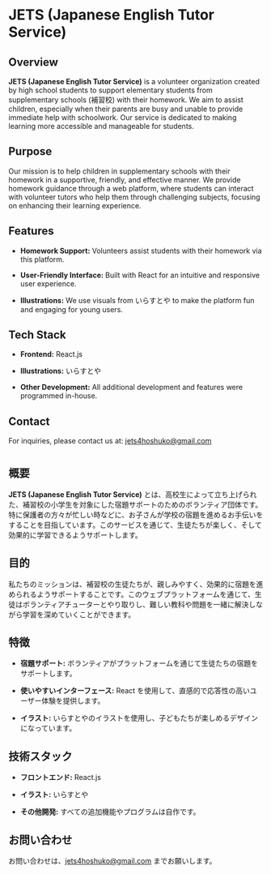 # JETS (Japanese English Tutor Service)

## Overview

**JETS (Japanese English Tutor Service)** is a volunteer organization created by high school students to support elementary students from supplementary schools (補習校) with their homework. We aim to assist children, especially when their parents are busy and unable to provide immediate help with schoolwork. Our service is dedicated to making learning more accessible and manageable for students.

## Purpose

Our mission is to help children in supplementary schools with their homework in a supportive, friendly, and effective manner. We provide homework guidance through a web platform, where students can interact with volunteer tutors who help them through challenging subjects, focusing on enhancing their learning experience.

## Features

- **Homework Support:** Volunteers assist students with their homework via this platform.

- **User-Friendly Interface:** Built with React for an intuitive and responsive user experience.

- **Illustrations:** We use visuals from いらすとや to make the platform fun and engaging for young users.

## Tech Stack

- **Frontend:** React.js

- **Illustrations:** いらすとや

- **Other Development:** All additional development and features were programmed in-house.

## Contact

For inquiries, please contact us at: [jets4hoshuko@gmail.com](mailto:jets4hoshuko@gmail.com)

#

## 概要

**JETS (Japanese English Tutor Service)** とは、高校生によって立ち上げられた、補習校の小学生を対象にした宿題サポートのためのボランティア団体です。特に保護者の方々が忙しい時などに、お子さんが学校の宿題を進めるお手伝いをすることを目指しています。このサービスを通じて、生徒たちが楽しく、そして効果的に学習できるようサポートします。

## 目的

私たちのミッションは、補習校の生徒たちが、親しみやすく、効果的に宿題を進められるようサポートすることです。このウェブプラットフォームを通じて、生徒はボランティアチューターとやり取りし、難しい教科や問題を一緒に解決しながら学習を深めていくことができます。

## 特徴

- **宿題サポート:** ボランティアがプラットフォームを通じて生徒たちの宿題をサポートします。

- **使いやすいインターフェース:** React を使用して、直感的で応答性の高いユーザー体験を提供します。

- **イラスト:** いらすとやのイラストを使用し、子どもたちが楽しめるデザインになっています。

## 技術スタック

- **フロントエンド:** React.js

- **イラスト:** いらすとや

- **その他開発:** すべての追加機能やプログラムは自作です。

## お問い合わせ

お問い合わせは、[jets4hoshuko@gmail.com](mailto:jets4hoshuko@gmail.com) までお願いします。
